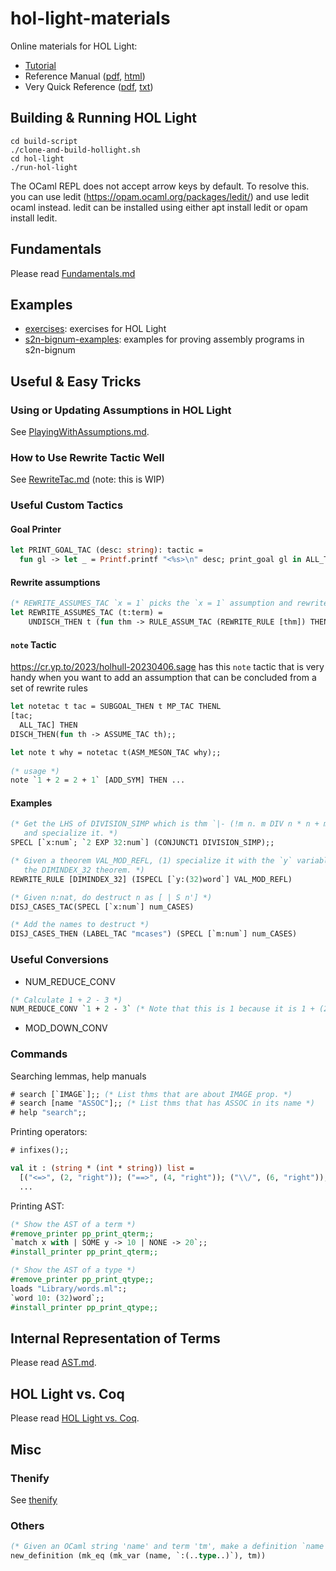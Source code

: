 # hol-light-materials
Online materials for HOL Light:
- [Tutorial](https://www.cl.cam.ac.uk/~jrh13/hol-light/tutorial.pdf)
- Reference Manual ([pdf](https://www.cl.cam.ac.uk/~jrh13/hol-light/reference.pdf), [html](https://www.cl.cam.ac.uk/~jrh13/hol-light/reference.html))
- Very Quick Reference ([pdf](https://www.cl.cam.ac.uk/~jrh13/hol-light/holchart.pdf), [txt](https://www.cl.cam.ac.uk/~jrh13/hol-light/holchart.txt))

## Building & Running HOL Light

```
cd build-script
./clone-and-build-hollight.sh
cd hol-light
./run-hol-light
```

The OCaml REPL does not accept arrow keys by default. To resolve this. you can use ledit (https://opam.ocaml.org/packages/ledit/) and use ledit ocaml instead. ledit can be installed using either apt install ledit or opam install ledit.

## Fundamentals

Please read [Fundamentals.md](Fundamentals.md)

## Examples

- [exercises](exercises): exercises for HOL Light
- [s2n-bignum-examples](s2n-bignum-examples): examples for proving assembly programs in s2n-bignum

## Useful & Easy Tricks

### Using or Updating Assumptions in HOL Light

See [PlayingWithAssumptions.md](PlayingWithAssumptions.md).


### How to Use Rewrite Tactic Well

See [RewriteTac.md](RewriteTac.md) (note: this is WIP)

### Useful Custom Tactics

#### Goal Printer

```ocaml
let PRINT_GOAL_TAC (desc: string): tactic =
  fun gl -> let _ = Printf.printf "<%s>\n" desc; print_goal gl in ALL_TAC gl;;
```

#### Rewrite assumptions

```ocaml
(* REWRITE_ASSUMES_TAC `x = 1` picks the `x = 1` assumption and rewrites all other assumptions using this rule. *)
let REWRITE_ASSUMES_TAC (t:term) =
    UNDISCH_THEN t (fun thm -> RULE_ASSUM_TAC (REWRITE_RULE [thm]) THEN ASSUME_TAC thm);;
```

#### `note` Tactic

https://cr.yp.to/2023/holhull-20230406.sage has this `note` tactic that is very handy when you want to add an assumption that can be concluded from a set of rewrite rules 
```ocaml
let notetac t tac = SUBGOAL_THEN t MP_TAC THENL
[tac;
  ALL_TAC] THEN
DISCH_THEN(fun th -> ASSUME_TAC th);;

let note t why = notetac t(ASM_MESON_TAC why);;
  
(* usage *)
note `1 + 2 = 2 + 1` [ADD_SYM] THEN ...
```

#### Examples

```ocaml
(* Get the LHS of DIVISION_SIMP which is thm `|- (!m n. m DIV n * n + m MOD n = m) /\ (!m n. n * m DIV n + m MOD n = m)`,
   and specialize it. *)
SPECL [`x:num`; `2 EXP 32:num`] (CONJUNCT1 DIVISION_SIMP);;
```

```ocaml
(* Given a theorem VAL_MOD_REFL, (1) specialize it with the `y` variable, and (2) rewrite the theorem using
   the DIMINDEX_32 theorem. *)
REWRITE_RULE [DIMINDEX_32] (ISPECL [`y:(32)word`] VAL_MOD_REFL)
```

```ocaml
(* Given n:nat, do destruct n as [ | S n'] *)
DISJ_CASES_TAC(SPECL [`x:num`] num_CASES)

(* Add the names to destruct *)
DISJ_CASES_THEN (LABEL_TAC "mcases") (SPECL [`m:num`] num_CASES)
```

### Useful Conversions

- NUM_REDUCE_CONV

```ocaml
(* Calculate 1 + 2 - 3 *)
NUM_REDUCE_CONV `1 + 2 - 3` (* Note that this is 1 because it is 1 + (2 - 3)!! *)
```

- MOD_DOWN_CONV

### Commands

Searching lemmas, help manuals

```ocaml
# search [`IMAGE`];; (* List thms that are about IMAGE prop. *)
# search [name "ASSOC"];; (* List thms that has ASSOC in its name *)
# help "search";;
```

Printing operators:

```ocaml
# infixes();; 

val it : (string * (int * string)) list = 
  [("<=>", (2, "right")); ("==>", (4, "right")); ("\\/", (6, "right")); 
  ...
```

Printing AST:

```ocaml
(* Show the AST of a term *)
#remove_printer pp_print_qterm;;
`match x with | SOME y -> 10 | NONE -> 20`;;
#install_printer pp_print_qterm;;

(* Show the AST of a type *)
#remove_printer pp_print_qtype;;
loads "Library/words.ml":;
`word 10: (32)word`;;
#install_printer pp_print_qtype;;
```

## Internal Representation of Terms

Please read [AST.md](AST.md).

## HOL Light vs. Coq

Please read [HOL Light vs. Coq](HOLLightvsCoq.md).


## Misc

### Thenify

See [thenify](thenify)

### Others

```ocaml
(* Given an OCaml string 'name' and term 'tm', make a definition `name = tm` *)
new_definition (mk_eq (mk_var (name, `:(..type..)`), tm))
```
